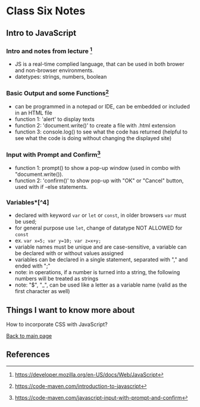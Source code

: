 # Class Six Notes

## Intro to JavaScript

### Intro and notes from lecture [^1]

- JS is a real-time complied language, that can be used in both brower and non-browser environments.
- datetypes: strings, numbers, boolean

### **Basic Output and some Functions**[^2]

- can be programmed in a notepad or IDE, can be embedded or included in an HTML file
- function 1: 'alert' to display texts
- function 2: 'document.write()' to create a file with .html extension
- function 3: console.log() to see what the code has returned (helpful to see what the code is doing without changing the displayed site)

### **Input with Prompt and Confirm**[^3]

- function 1: prompt() to show a pop-up window (used in combo with "document.write()).
- function 2: 'confirm()' to show pop-up with "OK" or "Cancel" button, used with if -else statements.

### **Variables***[^4]

- declared with keyword `var` or `let` or `const`, in older browsers `var` must be used;
- for general purpose use `let`, change of datatype NOT ALLOWED for `const`
- ex. `var x=5; var y=10; var z=x+y;`
- variable names must be unique and are case-sensitive, a variable can be declared with or without values assigned
- variables can be declared in a single statement, separated with "," and ended with ";"
- note: in operations, if a number is turned into a string, the following numbers will be treated as strings
- note: "$", "_", can be used like a letter as a variable name (valid as the first character as well)

## Things I want to know more about

How to incorporate CSS with JavaScript?

 [Back to main page](https://mirandalu2020.github.io/reading-notes/)

## References

[^1]:https://developer.mozilla.org/en-US/docs/Web/JavaScript
[^2]:https://code-maven.com/introduction-to-javascript
[^3]:https://code-maven.com/javascript-input-with-prompt-and-confirm